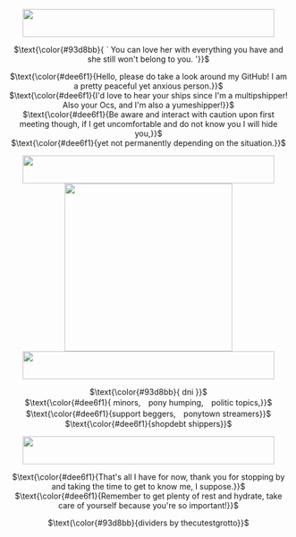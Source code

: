 </p>

<div align="center">

  <img src="https://64.media.tumblr.com/d065b45245a7b2d466adff3af75a3be2/8ad290d8a8f3bf85-c8/s2048x3072/20b0c43041caf88694bbfe1d67be9b3a481f478e.pnj" width="450" height="50">  

  $\text{\color{#93d8bb}{  ` You can love her with everything you have and she still won't belong to you. '}}$

$\text{\color{#dee6f1}{Hello, please do take a look around my GitHub! I am a pretty peaceful yet anxious person.}}$ <br/> $\text{\color{#dee6f1}{I'd love to hear your ships since I'm a multipshipper! Also your Ocs, and I'm also a yumeshipper!}}$ <br/> $\text{\color{#dee6f1}{Be aware and interact with caution upon first meeting though, if I get uncomfortable and do not know you I will hide you,}}$ <br/> $\text{\color{#dee6f1}{yet not permanently depending on the situation.}}$

  <img src="https://64.media.tumblr.com/6a24795130cc4e6ed7787e4b68b842c7/4904a4f82601424c-79/s2048x3072/3902661d6285b15218dbceef46cf6d5e24a72642.pnj" width="450" height="50">  

  </div>

  <div align="center">
  
  <img src="https://i.pinimg.com/736x/6c/de/db/6cdedb95126567971e80fe6055a25ec6.jpg" width="300" height="300">
 
  </div>

  <div align="center">

  <img src="https://64.media.tumblr.com/6a24795130cc4e6ed7787e4b68b842c7/4904a4f82601424c-79/s2048x3072/3902661d6285b15218dbceef46cf6d5e24a72642.pnj" width="450" height="50">  

$\text{\color{#93d8bb}{ dni }}$ <br/>
$\text{\color{#dee6f1}{ minors,　pony humping,　politic topics,}}$ <br/> $\text{\color{#dee6f1}{support beggers,　ponytown streamers}}$ <br/> $\text{\color{#dee6f1}{shopdebt shippers}}$

  <img src="https://64.media.tumblr.com/d065b45245a7b2d466adff3af75a3be2/8ad290d8a8f3bf85-c8/s2048x3072/20b0c43041caf88694bbfe1d67be9b3a481f478e.pnj" width="450" height="50">  

$\text{\color{#dee6f1}{That's all I have for now, thank you for stopping by and taking the time to get to know me, I suppose.}}$ <br/> $\text{\color{#dee6f1}{Remember to get plenty of rest and hydrate, take care of yourself because you're so important!}}$

$\text{\color{#93d8bb}{dividers by thecutestgrotto}}$

</div>
